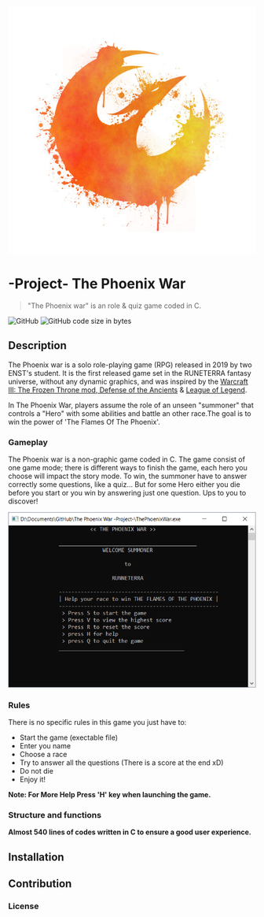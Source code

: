 <img src="img/phoenix.jpg">

# -Project- The Phoenix War
> "The Phoenix war" is an role & quiz game coded in C.

![GitHub](https://img.shields.io/github/license/KyuCore/The-Phoenix-War--Project-.svg)
![GitHub code size in bytes](https://img.shields.io/github/languages/code-size/KyuCore/The-Phoenix-War--Project-.svg)

## Description 

The Phoenix war is a solo role-playing game (RPG) released in 2019 by two ENST's student. It is the first released game set in the RUNETERRA fantasy universe, without any dynamic graphics, and was inspired by the [Warcraft III: The Frozen Throne mod, Defense of the Ancients](https://en.wikipedia.org/wiki/World_of_Warcraft#Starting_a_character_or_play_session) & [League of Legend](https://en.wikipedia.org/wiki/League_of_Legends).

   In The Phoenix War, players assume the role of an unseen "summoner"
that controls a "Hero" with some abilities and battle an other race.The goal is to win the power of 'The Flames Of The Phoenix'.

### Gameplay

The Phoenix war is a non-graphic game coded in C. The game consist of one game mode; there is different ways to finish the game, each hero you choose will impact the story mode. To win, the summoner have to answer correctly some questions, like a quiz... But for some Hero either you die before you start or you win by answering just one question. Ups to you to discover!

![](img/game.png)
### Rules

There is no specific rules in this game you just have to:
- Start the game (exectable file)
- Enter you name 
- Choose a race
- Try to answer all the questions (There is a score at the end xD)
- Do not die
- Enjoy it!

<strong>Note<strong>: For More Help Press 'H' key when launching the game.

### Structure and functions

Almost 540 lines of codes written in C to ensure a good user experience.

## Installation
## Contribution
### License